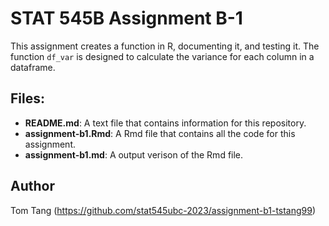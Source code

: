 # STAT 545B Assignment B-1

This assignment creates a function in R, documenting it, and testing it. The function `df_var` is designed to calculate the variance for each column in a dataframe. 

## Files:
- **README.md**: A text file that contains information for this repository. 
- **assignment-b1.Rmd**: A Rmd file that contains all the code for this assignment.  
- **assignment-b1.md**: A output verison of the Rmd file. 

## Author
Tom Tang (https://github.com/stat545ubc-2023/assignment-b1-tstang99)
